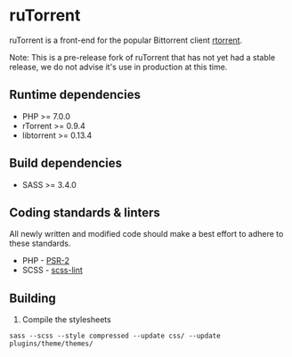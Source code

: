 # ruTorrent

ruTorrent is a front-end for the popular Bittorrent client [rtorrent](http://rakshasa.github.io/rtorrent).

Note: This is a pre-release fork of ruTorrent that has not yet had a stable release, we do not advise it's use in production at this time.

## Runtime dependencies

* PHP >= 7.0.0
* rTorrent >= 0.9.4
* libtorrent >= 0.13.4

## Build dependencies

* SASS >= 3.4.0

## Coding standards & linters

All newly written and modified code should make a best effort to adhere to these standards.

* PHP - [PSR-2](http://www.php-fig.org/psr/psr-2/)
* SCSS - [scss-lint](https://github.com/brigade/scss-lint)

## Building

1. Compile the stylesheets
```
sass --scss --style compressed --update css/ --update plugins/theme/themes/
```
